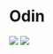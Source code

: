 # Odin
<img src="https://www.dropbox.com/s/hkkt9umo2sztxmg/Odin2.png?raw=1" />
<img src="https://www.dropbox.com/s/z63gvez8uiji3tq/Odin.png?raw=1" />
